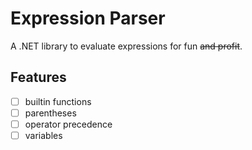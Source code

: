 # Expression Parser
A .NET library to evaluate expressions for fun ~~and profit~~.

## Features
- [ ] builtin functions
- [ ] parentheses
- [ ] operator precedence
- [ ] variables
